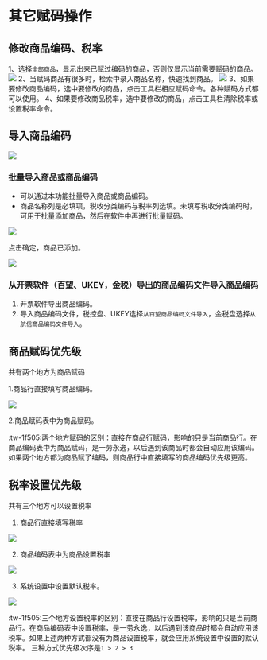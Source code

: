 # 其它赋码操作



## 修改商品编码、税率
1、选择`全部商品`，显示出来已赋过编码的商品，否则仅显示当前需要赋码的商品。
![](/static/images/sk/088.jpg)
2、当赋码商品有很多时，检索中录入商品名称，快速找到商品。
![](/static/images/sk/089.jpg)
3、如果要修改商品编码，选中要修改的商品，点击工具栏相应赋码命令。各种赋码方式都可以使用。
4、如果要修改商品税率，选中要修改的商品，点击工具栏清除税率或设置税率命令。

## 导入商品编码

![](/static/images/sk/085.jpg)

### 批量导入商品或商品编码

* 可以通过本功能批量导入商品或商品编码。
* 商品名称列是必填项，税收分类编码与税率列选填。未填写税收分类编码时，可用于批量添加商品，然后在软件中再进行批量赋码。

![](/static/images/sk/086.jpg)

点击确定，商品已添加。

![](/static/images/sk/087.jpg)

### 从开票软件（百望、UKEY，金税）导出的商品编码文件导入商品编码

1. 开票软件导出商品编码。
2. 导入商品编码文件，税控盘、UKEY选择`从百望商品编码文件导入`，金税盘选择`从航信商品编码文件导入`。


## 商品赋码优先级
共有两个地方为商品赋码

1.商品行直接填写商品编码。

![](/static/images/sk/095.jpg)

2.商品赋码表中为商品赋码。

:tw-1f505:两个地方赋码的区别：直接在商品行赋码，影响的只是当前商品行。在商品编码表中为商品赋码，是一劳永逸，以后遇到该商品时都会自动应用该编码。
如果两个地方都为商品赋了编码，则商品行中直接填写的商品编码优先级更高。


## 税率设置优先级

共有三个地方可以设置税率
1. 商品行直接填写税率

![](/static/images/sk/096.jpg)

2. 商品编码表中为商品设置税率

![](/static/images/sk/097.jpg)

3. 系统设置中设置默认税率。

![](/static/images/sk/098.jpg)


:tw-1f505:三个地方设置税率的区别：直接在商品行设置税率，影响的只是当前商品行。在商品编码表中设置税率，是一劳永逸，以后遇到该商品时都会自动应用该税率。如果上述两种方式都没有为商品设置税率，就会应用系统设置中设置的默认税率。
三种方式优先级次序是`1 > 2 > 3`













